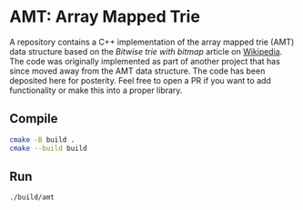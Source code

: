 # AMT: Array Mapped Trie
A repository contains a C++ implementation of the array mapped trie (AMT) data structure based on the _Bitwise trie with bitmap_ article on [Wikipedia](https://en.wikipedia.org/wiki/Bitwise_trie_with_bitmap).
The code was originally implemented as part of another project that has since moved away from the AMT data structure.
The code has been deposited here for posterity.
Feel free to open a PR if you want to add functionality or make this into a proper library.

## Compile

```bash
cmake -B build .
cmake --build build
```

## Run

```bash
./build/amt
```
